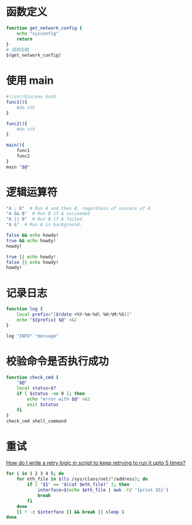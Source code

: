 # 函数定义
```sh
function get_network_config {
    echo "sysconfig"
    return
}
# 调用函数
$(get_network_config)
```

# 使用 main
```sh
#!/usr/bin/env bash
func1(){
    #do sth
}

func2(){
    #do sth
}

main(){
    func1
    func2
}
main "$@" 
```


# 逻辑运算符
```sh
"A ; B"  # Run A and then B, regardless of success of A
"A && B"  # Run B if A succeeded
"A || B"  # Run B if A failed
"A &"  # Run A in background.

false && echo howdy!
true && echo howdy!
howdy!

true || echo howdy!
false || echo howdy!
howdy!
```


# 记录日志
```sh
function log {
    local prefix="[$(date +%Y-%m-%d\ %H:%M:%S)]"
    echo "${prefix} $@" >&2
}

log "INFO" "message"
```


# 校验命令是否执行成功
```sh
function check_cmd {
    "$@"
    local status=$?
    if [ $status -ne 0 ]; then
        echo "error with $@" >&2
        exit $status
    fi
}
check_cmd shell_command
```


# 重试
[How do I write a retry logic in script to keep retrying to run it upto 5 times?](https://unix.stackexchange.com/questions/82598/how-do-i-write-a-retry-logic-in-script-to-keep-retrying-to-run-it-upto-5-times)
```sh
for i in 1 2 3 4 5; do
    for eth_file in $(ls /sys/class/net/*/address); do
        if [ "$1" == "$(cat $eth_file)" ]; then
            interface=$(echo $eth_file | awk -F/ '{print $5}')
            break
        fi
    done
    [[ ! -z $interface ]] && break || sleep 1
done
```

